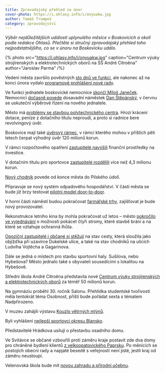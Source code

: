 ```yaml
---
title: Zpravodajský přehled za únor
cover-photo: https://i.ohlasy.info/i/onyuakw.jpg
author: Tomáš Trumpeš
category: zpravodajství
---
```


*Výběr nejdůležitějších událostí uplynulého měsíce v Boskovicích a okolí podle redakce Ohlasů. Přečtěte si stručný zpravodajský přehled toho nejpodstatnějšího, co se v únoru na Boskovicku událo.*

{% photo src="https://i.ohlasy.info/i/onyuakw.jpg" caption="Centrum výuky strojírenských a elektrotechnických oborů na SŠ André Citroëna" author="Jaroslav Parma" /%}

Vedení města završilo pověstných [sto dnů ve funkci](http://www.ohlasy.info/clanky/2019/02/preslapujeme.html), ale nakonec až na konci února vydalo [programové prohlášení nové rady](https://forum.ohlasy.info/t/programove-prohlaseni-mestske-rady/262).

Ve funkci jednatele boskovické nemocnice [skončí Miloš Janeček](http://www.ohlasy.info/clanky/2019/02/janecek-konci.html). Nemocnici [dočasně povede](http://www.ohlasy.info/clanky/2019/02/stepansky-jednatelem.html) dosavadní náměstek [Dan Štěpánský](http://www.ohlasy.info/clanky/2019/02/rozhovor-stepansky.html), v červnu se uskuteční výběrové řízení na nového jednatele.

Město má [problémy se stavbou polytechnického centra](http://www.ohlasy.info/clanky/2019/02/z-radnice.html). Hrozí krácení dotace, peníze z dotačního titulu neproudí, a proto si radnice bere revolvingový úvěr.

Boskovice mají také [úvěrový rámec](http://www.ohlasy.info/clanky/2019/02/zastupitelstvo.html), v rámci kterého mohou v příštích pěti letech čerpat výhodný úvěr 120 milionů korun.

V rámci rozpočtového opatření [zastupitelé navýšili](http://www.ohlasy.info/clanky/2019/02/zastupitelstvo.html) finanční prostředky na investice.

V dotačním titulu pro sportovce [zastupitelé rozdělili](http://www.ohlasy.info/clanky/2019/02/zastupitelstvo.html) více než 4,3 milionu korun.

[Nový chodník](http://www.ohlasy.info/clanky/2019/02/z-radnice.html) povede od konce města do Pilského údolí.

Připravuje se nový systém odpadového hospodářství. V části města se bude již brzy testovat [pilotní model door-to-door](http://www.ohlasy.info/clanky/2019/02/z-radnice.html).

V horní části náměstí budou pokračovat [farmářské trhy](http://www.ohlasy.info/clanky/2019/02/z-radnice.html), zajišťovat je bude nový provozovatel.

Rekonstrukce letního kina by mohla pokračovat už letos – město [pokročilo ve vyjednávání](http://www.ohlasy.info/clanky/2019/02/zastupitelstvo.html) o možnosti pokácet čtyři stromy, které stavbě brání a na které se vztahuje ochranná lhůta.

[Opoziční zastupitelé i občané si stěžují](http://www.ohlasy.info/clanky/2019/02/zastupitelstvo.html) na stav cesty, která sloužila jako objížďka při uzavírce Dukelské ulice, a také na stav chodníků na ulicích Ludvíha Vojtěcha a Gagarinova.

Dále se jedná o místech pro stavbu sportovní haly. Sušilova, nebo Hybešova? Město jednalo také s obyvateli sousedícími s lokalitou na Hybešově.

Střední škola André Citroëna představila nové [Centrum výuky strojírenských a elektrotechnických oborů](https://boskovice.cz/zaky-budou-pripravovat-na-nejmodernejsich-strojich/d-35626) za téměř 50 milionů korun.

Na gymnáziu proběhl 30. ročník Salonu. Přehlídka studentské tvořivosti měla tentokrát téma Osobnost, příští bude pořádat sexta s tématem Nadpřirozeno.

V muzeu zahájili výstavu [Kouzlo větrných mlýnů](https://boskovice.cz/vernisaz-k-vystave-kouzlo-vetrnych-mlynu/d-35689).

Byli vyhlášeni [nejlepší sportovci okresu Blansko](https://boskovice.cz/sportovec-okresu-blansko-roku-2018/d-35612).

Představitelé Hrádkova usilují o přestavbu osadního domu.

Ve Svitávce se občané vzbouřili proti záměru kraje postavit zde dva domy pro chráněné bydlení klientů [z velkoopatovického Paprsku](http://www.ohlasy.info/clanky/2019/02/rozhovor-wetterova.html). Po měnících se postojích obecní rady a napjaté besedě s veřejností není jisté, jestli kraj od záměru neustoupí.

Velenovská škola bude mít [novou zahradu a přírodní učebnu](https://blanensky.denik.cz/zpravy_region/skolaci-ve-velenove-dostanou-zahradu-i-venkovni-ucebnu-20190218.html).
